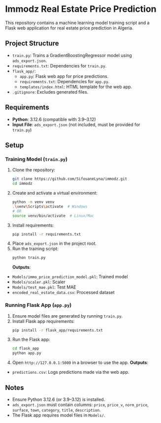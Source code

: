 # Immodz Real Estate Price Prediction

This repository contains a machine learning model training script and a Flask web application for real estate price prediction in Algeria.

## Project Structure

- `train.py`: Trains a GradientBoostingRegressor model using `ads_export.json`.
- `requirements.txt`: Dependencies for `train.py`.
- `flask_app/`:
  - `app.py`: Flask web app for price predictions.
  - `requirements.txt`: Dependencies for `app.py`.
  - `templates/index.html`: HTML template for the web app.
- `.gitignore`: Excludes generated files.

## Requirements

- **Python**: 3.12.6 (compatible with 3.9–3.12)
- **Input File**: `ads_export.json` (not included, must be provided for `train.py`)

## Setup

### Training Model (`train.py`)

1. Clone the repository:
   ```bash
   git clone https://github.com/SifouaneLyna/immodz.git
   cd immodz
   ```
2. Create and activate a virtual environment:
   ```bash
   python -m venv venv
   .\venv\Scripts\activate  # Windows
   # OR
   source venv/bin/activate  # Linux/Mac
   ```
3. Install requirements:
   ```bash
   pip install -r requirements.txt
   ```
4. Place `ads_export.json` in the project root.
5. Run the training script:
   ```bash
   python train.py
   ```
   **Outputs**:

- `Models/immo_price_prediction_model.pkl`: Trained model
- `Models/scaler.pkl`: Scaler
- `Models/test_mae.pkl`: Test MAE
- `encoded_real_estate_data.csv`: Processed dataset

### Running Flask App (`app.py`)

1. Ensure model files are generated by running `train.py`.
2. Install Flask app requirements:
   ```bash
   pip install -r flask_app/requirements.txt
   ```
3. Run the Flask app:
   ```bash
   cd flask_app
   python app.py
   ```
4. Open `http://127.0.0.1:5000` in a browser to use the app.
   **Outputs**:

- `predictions.csv`: Logs predictions made via the web app.

## Notes

- Ensure Python 3.12.6 (or 3.9–3.12) is installed.
- `ads_export.json` must contain columns: `price`, `price_v`, `norm_price`, `surface`, `town`, `category`, `title`, `description`.
- The Flask app requires model files in `Models/`.
